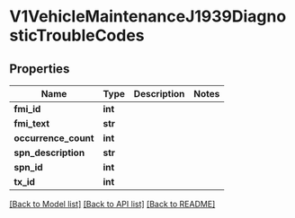 # V1VehicleMaintenanceJ1939DiagnosticTroubleCodes

## Properties
Name | Type | Description | Notes
------------ | ------------- | ------------- | -------------
**fmi_id** | **int** |  | 
**fmi_text** | **str** |  | 
**occurrence_count** | **int** |  | 
**spn_description** | **str** |  | 
**spn_id** | **int** |  | 
**tx_id** | **int** |  | 

[[Back to Model list]](../README.md#documentation-for-models) [[Back to API list]](../README.md#documentation-for-api-endpoints) [[Back to README]](../README.md)


